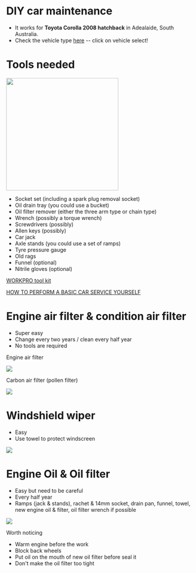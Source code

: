 # DIY car maintenance 

* It works for **Toyota Corolla 2008 hatchback** in Adealaide, South Australia. 
* Check the vehicle type [here](https://www.supercheapauto.com.au) -- click on vehicle select!


# Tools needed

<img src="https://www.supercheapauto.com.au/dw/image/v2/BBRV_PRD/on/demandware.static/-/Sites-srg-internal-master-catalog/default/dwc77310c4/images/576610/SCA_576610_hi-res.jpg?sw=1000&sh=1000&sm=fit" width="300">

- Socket set (including a spark plug removal socket)
- Oil drain tray (you could use a bucket)
- Oil filter remover (either the three arm type or chain type)
- Wrench (possibly a torque wrench)
- Screwdrivers (possibly)
- Allen keys (possibly)
- Car jack
- Axle stands (you could use a set of ramps)
- Tyre pressure gauge
- Old rags
- Funnel (optional)
- Nitrile gloves (optional)

[WORKPRO tool kit](https://www.supercheapauto.com.au/p/workpro-workpro-tool-kit---123-piece/576610.html#vid=RAgwlesrl5QEUqv9OWqGzw%3D%3D&q=workpro&lang=en_AU&start=9)

[HOW TO PERFORM A BASIC CAR SERVICE YOURSELF](https://www.autochoicebristol.com/blog/how-to-service-a-car-yourself/#)


# Engine air filter & condition air filter

* Super easy
* Change every two years / clean every half year
* No tools are required

Engine air filter

[![](http://img.youtube.com/vi/FF_rWjXwW80/0.jpg)](http://www.youtube.com/watch?v=FF_rWjXwW80 "")

Carbon air filter (pollen filter)

[![](http://img.youtube.com/vi/X8WrL5CQH0E/0.jpg)](http://www.youtube.com/watch?v=X8WrL5CQH0E "")


# Windshield wiper

* Easy
* Use towel to protect windscreen

[![](http://img.youtube.com/vi/TzW8btrsFOU/0.jpg)](http://www.youtube.com/watch?v=TzW8btrsFOU "")



# Engine Oil & Oil filter

* Easy but need to be careful
* Every half year
* Ramps (jack & stands), rachet & 14mm socket, drain pan, funnel, towel, new engine oil & filter, oil filter wrench if possible 

[![](http://img.youtube.com/vi/4Gw9WAXLxGU/0.jpg)](http://www.youtube.com/watch?v=4Gw9WAXLxGU "")

Worth noticing
* Warm engine before the work
* Block back wheels
* Put oil on the mouth of new oil filter before seal it
* Don't make the oil filter too tight



